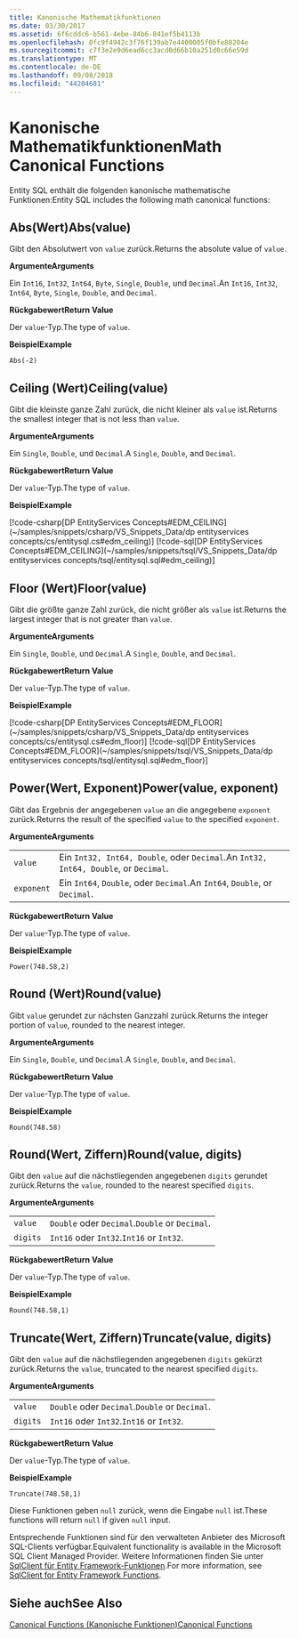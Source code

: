 ```yaml
---
title: Kanonische Mathematikfunktionen
ms.date: 03/30/2017
ms.assetid: 6f6cddc6-b561-4ebe-84b6-841ef5b4113b
ms.openlocfilehash: 0fc9f4942c3f76f139ab7e4400005f0bfe80204e
ms.sourcegitcommit: c7f3e2e9d6ead6cc3acd0d66b10a251d0c66e59d
ms.translationtype: MT
ms.contentlocale: de-DE
ms.lasthandoff: 09/08/2018
ms.locfileid: "44204681"
---
```

# <a name="math-canonical-functions"></a><span data-ttu-id="6ceda-102">Kanonische Mathematikfunktionen</span><span class="sxs-lookup"><span data-stu-id="6ceda-102">Math Canonical Functions</span></span>

<span data-ttu-id="6ceda-103">Entity SQL enthält die folgenden kanonische mathematische Funktionen:</span><span class="sxs-lookup"><span data-stu-id="6ceda-103">Entity SQL includes the following math canonical functions:</span></span>
  
## <a name="absvalue"></a><span data-ttu-id="6ceda-104">Abs(Wert)</span><span class="sxs-lookup"><span data-stu-id="6ceda-104">Abs(value)</span></span>

<span data-ttu-id="6ceda-105">Gibt den Absolutwert von `value` zurück.</span><span class="sxs-lookup"><span data-stu-id="6ceda-105">Returns the absolute value of `value`.</span></span>

<span data-ttu-id="6ceda-106">**Argumente**</span><span class="sxs-lookup"><span data-stu-id="6ceda-106">**Arguments**</span></span>

<span data-ttu-id="6ceda-107">Ein `Int16`, `Int32`, `Int64`, `Byte`, `Single`, `Double`, und `Decimal`.</span><span class="sxs-lookup"><span data-stu-id="6ceda-107">An `Int16`, `Int32`, `Int64`, `Byte`, `Single`, `Double`, and `Decimal`.</span></span>

<span data-ttu-id="6ceda-108">**Rückgabewert**</span><span class="sxs-lookup"><span data-stu-id="6ceda-108">**Return Value**</span></span>

<span data-ttu-id="6ceda-109">Der `value`-Typ.</span><span class="sxs-lookup"><span data-stu-id="6ceda-109">The type of `value`.</span></span>

<span data-ttu-id="6ceda-110">**Beispiel**</span><span class="sxs-lookup"><span data-stu-id="6ceda-110">**Example**</span></span>

`Abs(-2)`

## <a name="ceilingvalue"></a><span data-ttu-id="6ceda-111">Ceiling (Wert)</span><span class="sxs-lookup"><span data-stu-id="6ceda-111">Ceiling(value)</span></span>

<span data-ttu-id="6ceda-112">Gibt die kleinste ganze Zahl zurück, die nicht kleiner als `value` ist.</span><span class="sxs-lookup"><span data-stu-id="6ceda-112">Returns the smallest integer that is not less than `value`.</span></span>

<span data-ttu-id="6ceda-113">**Argumente**</span><span class="sxs-lookup"><span data-stu-id="6ceda-113">**Arguments**</span></span>

<span data-ttu-id="6ceda-114">Ein `Single`, `Double`, und `Decimal`.</span><span class="sxs-lookup"><span data-stu-id="6ceda-114">A `Single`, `Double`, and `Decimal`.</span></span>

<span data-ttu-id="6ceda-115">**Rückgabewert**</span><span class="sxs-lookup"><span data-stu-id="6ceda-115">**Return Value**</span></span>

<span data-ttu-id="6ceda-116">Der `value`-Typ.</span><span class="sxs-lookup"><span data-stu-id="6ceda-116">The type of `value`.</span></span>

<span data-ttu-id="6ceda-117">**Beispiel**</span><span class="sxs-lookup"><span data-stu-id="6ceda-117">**Example**</span></span>

[!code-csharp[DP EntityServices Concepts#EDM_CEILING](~/samples/snippets/csharp/VS_Snippets_Data/dp entityservices concepts/cs/entitysql.cs#edm_ceiling)]
[!code-sql[DP EntityServices Concepts#EDM_CEILING](~/samples/snippets/tsql/VS_Snippets_Data/dp entityservices concepts/tsql/entitysql.sql#edm_ceiling)]

## <a name="floorvalue"></a><span data-ttu-id="6ceda-118">Floor (Wert)</span><span class="sxs-lookup"><span data-stu-id="6ceda-118">Floor(value)</span></span>

<span data-ttu-id="6ceda-119">Gibt die größte ganze Zahl zurück, die nicht größer als `value` ist.</span><span class="sxs-lookup"><span data-stu-id="6ceda-119">Returns the largest integer that is not greater than `value`.</span></span>

<span data-ttu-id="6ceda-120">**Argumente**</span><span class="sxs-lookup"><span data-stu-id="6ceda-120">**Arguments**</span></span>

<span data-ttu-id="6ceda-121">Ein `Single`, `Double`, und `Decimal`.</span><span class="sxs-lookup"><span data-stu-id="6ceda-121">A `Single`, `Double`, and `Decimal`.</span></span>

<span data-ttu-id="6ceda-122">**Rückgabewert**</span><span class="sxs-lookup"><span data-stu-id="6ceda-122">**Return Value**</span></span>

<span data-ttu-id="6ceda-123">Der `value`-Typ.</span><span class="sxs-lookup"><span data-stu-id="6ceda-123">The type of `value`.</span></span>

<span data-ttu-id="6ceda-124">**Beispiel**</span><span class="sxs-lookup"><span data-stu-id="6ceda-124">**Example**</span></span>

[!code-csharp[DP EntityServices Concepts#EDM_FLOOR](~/samples/snippets/csharp/VS_Snippets_Data/dp entityservices concepts/cs/entitysql.cs#edm_floor)]
[!code-sql[DP EntityServices Concepts#EDM_FLOOR](~/samples/snippets/tsql/VS_Snippets_Data/dp entityservices concepts/tsql/entitysql.sql#edm_floor)]

## <a name="powervalue-exponent"></a><span data-ttu-id="6ceda-125">Power(Wert, Exponent)</span><span class="sxs-lookup"><span data-stu-id="6ceda-125">Power(value, exponent)</span></span>

<span data-ttu-id="6ceda-126">Gibt das Ergebnis der angegebenen `value` an die angegebene `exponent` zurück.</span><span class="sxs-lookup"><span data-stu-id="6ceda-126">Returns the result of the specified `value` to the specified `exponent`.</span></span>

<span data-ttu-id="6ceda-127">**Argumente**</span><span class="sxs-lookup"><span data-stu-id="6ceda-127">**Arguments**</span></span>

|  |  |
|--|--|
|`value` | <span data-ttu-id="6ceda-128">Ein `Int32, Int64, Double`, oder `Decimal`.</span><span class="sxs-lookup"><span data-stu-id="6ceda-128">An `Int32, Int64, Double`, or `Decimal`.</span></span> |
|`exponent` | <span data-ttu-id="6ceda-129">Ein `Int64`, `Double`, oder `Decimal`.</span><span class="sxs-lookup"><span data-stu-id="6ceda-129">An `Int64`, `Double`, or `Decimal`.</span></span> |

<span data-ttu-id="6ceda-130">**Rückgabewert**</span><span class="sxs-lookup"><span data-stu-id="6ceda-130">**Return Value**</span></span>

<span data-ttu-id="6ceda-131">Der `value`-Typ.</span><span class="sxs-lookup"><span data-stu-id="6ceda-131">The type of `value`.</span></span>

<span data-ttu-id="6ceda-132">**Beispiel**</span><span class="sxs-lookup"><span data-stu-id="6ceda-132">**Example**</span></span>

`Power(748.58,2)`

## <a name="roundvalue"></a><span data-ttu-id="6ceda-133">Round (Wert)</span><span class="sxs-lookup"><span data-stu-id="6ceda-133">Round(value)</span></span>

<span data-ttu-id="6ceda-134">Gibt `value` gerundet zur nächsten Ganzzahl zurück.</span><span class="sxs-lookup"><span data-stu-id="6ceda-134">Returns the integer portion of `value`, rounded to the nearest integer.</span></span>

<span data-ttu-id="6ceda-135">**Argumente**</span><span class="sxs-lookup"><span data-stu-id="6ceda-135">**Arguments**</span></span>

<span data-ttu-id="6ceda-136">Ein `Single`, `Double`, und `Decimal`.</span><span class="sxs-lookup"><span data-stu-id="6ceda-136">A `Single`, `Double`, and `Decimal`.</span></span>

<span data-ttu-id="6ceda-137">**Rückgabewert**</span><span class="sxs-lookup"><span data-stu-id="6ceda-137">**Return Value**</span></span>

<span data-ttu-id="6ceda-138">Der `value`-Typ.</span><span class="sxs-lookup"><span data-stu-id="6ceda-138">The type of `value`.</span></span>

<span data-ttu-id="6ceda-139">**Beispiel**</span><span class="sxs-lookup"><span data-stu-id="6ceda-139">**Example**</span></span>

`Round(748.58)`

## <a name="roundvalue-digits"></a><span data-ttu-id="6ceda-140">Round(Wert, Ziffern)</span><span class="sxs-lookup"><span data-stu-id="6ceda-140">Round(value, digits)</span></span>

<span data-ttu-id="6ceda-141">Gibt den `value` auf die nächstliegenden angegebenen `digits` gerundet zurück.</span><span class="sxs-lookup"><span data-stu-id="6ceda-141">Returns the `value`, rounded to the nearest specified `digits`.</span></span>

<span data-ttu-id="6ceda-142">**Argumente**</span><span class="sxs-lookup"><span data-stu-id="6ceda-142">**Arguments**</span></span>

|  |  |
|--|--|
|`value`|<span data-ttu-id="6ceda-143">`Double` oder `Decimal`.</span><span class="sxs-lookup"><span data-stu-id="6ceda-143">`Double` or `Decimal`.</span></span>|
|`digits`|<span data-ttu-id="6ceda-144">`Int16` oder `Int32`.</span><span class="sxs-lookup"><span data-stu-id="6ceda-144">`Int16` or `Int32`.</span></span>|

<span data-ttu-id="6ceda-145">**Rückgabewert**</span><span class="sxs-lookup"><span data-stu-id="6ceda-145">**Return Value**</span></span>

<span data-ttu-id="6ceda-146">Der `value`-Typ.</span><span class="sxs-lookup"><span data-stu-id="6ceda-146">The type of `value`.</span></span>

<span data-ttu-id="6ceda-147">**Beispiel**</span><span class="sxs-lookup"><span data-stu-id="6ceda-147">**Example**</span></span>

`Round(748.58,1)`

## <a name="truncatevalue-digits"></a><span data-ttu-id="6ceda-148">Truncate(Wert, Ziffern)</span><span class="sxs-lookup"><span data-stu-id="6ceda-148">Truncate(value, digits)</span></span>

<span data-ttu-id="6ceda-149">Gibt den `value` auf die nächstliegenden angegebenen `digits` gekürzt zurück.</span><span class="sxs-lookup"><span data-stu-id="6ceda-149">Returns the `value`, truncated to the nearest specified `digits`.</span></span>

<span data-ttu-id="6ceda-150">**Argumente**</span><span class="sxs-lookup"><span data-stu-id="6ceda-150">**Arguments**</span></span>

|  |  |
|--|--|
|`value`|<span data-ttu-id="6ceda-151">`Double` oder `Decimal`.</span><span class="sxs-lookup"><span data-stu-id="6ceda-151">`Double` or `Decimal`.</span></span>|
|`digits`|<span data-ttu-id="6ceda-152">`Int16` oder `Int32`.</span><span class="sxs-lookup"><span data-stu-id="6ceda-152">`Int16` or `Int32`.</span></span>|

<span data-ttu-id="6ceda-153">**Rückgabewert**</span><span class="sxs-lookup"><span data-stu-id="6ceda-153">**Return Value**</span></span>

<span data-ttu-id="6ceda-154">Der `value`-Typ.</span><span class="sxs-lookup"><span data-stu-id="6ceda-154">The type of `value`.</span></span>

<span data-ttu-id="6ceda-155">**Beispiel**</span><span class="sxs-lookup"><span data-stu-id="6ceda-155">**Example**</span></span>

`Truncate(748.58,1)`  
  
 <span data-ttu-id="6ceda-156">Diese Funktionen geben `null` zurück, wenn die Eingabe `null` ist.</span><span class="sxs-lookup"><span data-stu-id="6ceda-156">These functions will return `null` if given `null` input.</span></span>  
  
 <span data-ttu-id="6ceda-157">Entsprechende Funktionen sind für den verwalteten Anbieter des Microsoft SQL-Clients verfügbar.</span><span class="sxs-lookup"><span data-stu-id="6ceda-157">Equivalent functionality is available in the Microsoft SQL Client Managed Provider.</span></span> <span data-ttu-id="6ceda-158">Weitere Informationen finden Sie unter [SqlClient für Entity Framework-Funktionen](../../../../../../docs/framework/data/adonet/ef/sqlclient-for-ef-functions.md).</span><span class="sxs-lookup"><span data-stu-id="6ceda-158">For more information, see [SqlClient for Entity Framework Functions](../../../../../../docs/framework/data/adonet/ef/sqlclient-for-ef-functions.md).</span></span>  
  
## <a name="see-also"></a><span data-ttu-id="6ceda-159">Siehe auch</span><span class="sxs-lookup"><span data-stu-id="6ceda-159">See Also</span></span>  
 [<span data-ttu-id="6ceda-160">Canonical Functions (Kanonische Funktionen)</span><span class="sxs-lookup"><span data-stu-id="6ceda-160">Canonical Functions</span></span>](../../../../../../docs/framework/data/adonet/ef/language-reference/canonical-functions.md)
